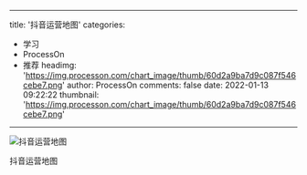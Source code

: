 
---
title: '抖音运营地图'
categories: 
 - 学习
 - ProcessOn
 - 推荐
headimg: 'https://img.processon.com/chart_image/thumb/60d2a9ba7d9c087f546cebe7.png'
author: ProcessOn
comments: false
date: 2022-01-13 09:22:22
thumbnail: 'https://img.processon.com/chart_image/thumb/60d2a9ba7d9c087f546cebe7.png'
---

<div>   
<img class="thumb" alt="抖音运营地图" src="https://img.processon.com/chart_image/thumb/60d2a9ba7d9c087f546cebe7.png" referrerpolicy="no-referrer">
<p>抖音运营地图</p>  
</div>
            